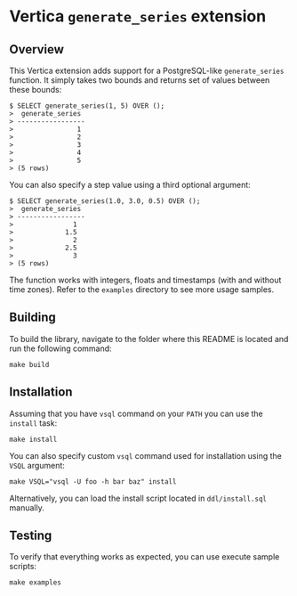 Vertica `generate_series` extension
===================================


Overview
--------

This Vertica extension adds support for a PostgreSQL-like `generate_series`
function. It simply takes two bounds and returns set of values between these
bounds:

    $ SELECT generate_series(1, 5) OVER ();
    >  generate_series
    > -----------------
    >                1
    >                2
    >                3
    >                4
    >                5
    > (5 rows)

You can also specify a step value using a third optional argument:

    $ SELECT generate_series(1.0, 3.0, 0.5) OVER ();
    >  generate_series
    > -----------------
    >               1
    >             1.5
    >               2
    >             2.5
    >               3
    > (5 rows)

The function works with integers, floats and timestamps (with and without
time zones). Refer to the `examples` directory to see more usage samples.


Building
--------

To build the library, navigate to the folder where this README is located and
run the following command:

    make build


Installation
------------

Assuming that you have `vsql` command on your `PATH` you can use the `install`
task:

    make install

You can also specify custom `vsql` command used for installation using the
`VSQL` argument:

    make VSQL="vsql -U foo -h bar baz" install

Alternatively, you can load the install script located in `ddl/install.sql`
manually.


Testing
-------

To verify that everything works as expected, you can use execute sample
scripts:

    make examples
